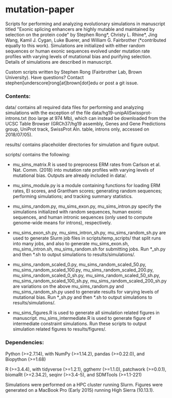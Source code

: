 # mutation-paper

Scripts for performing and analyzing evolutionary simulations in manuscript titled "Exonic splicing enhancers are highly mutable and maintained by selection on the protein code" by Stephen Rong\*, Christy L. Rhine\*, Jing Wang, Kamil J. Cygan, Luke Buerer, and William G. Fairbrother (\*contributed equally to this work). Simulations are initialized with either random sequences or human exonic sequences evolved under mutation rate profiles with varying levels of mutational bias and purifying selection. Details of simulations are described in manuscript.

Custom scripts written by Stephen Rong (Fairbrother Lab, Brown University). Have questions? Contact stephen[underscore]rong[at]brown[dot]edu or post a git issue.

### Contents:

data/ contains all required data files for performing and analyzing simulations with the exception of the file data/hg19-unipAliSwissprot-introns.txt (too large at 974 Mb), which can instead be downloaded from the UCSC Table Browser (GRCh37/hg19 assembly, Genes and Gene Predictions group, UniProt track, SwissProt Aln. table, introns only, accessed on 2018/07/05).

results/ contains placeholder directories for simulation and figure output.

scripts/ contains the following:

- mu_sims_matrix.R is used to preprocess ERM rates from Carlson et al. Nat. Comm. (2018) into mutation rate profiles with varying levels of mutational bias. Outputs are already included in data/.

- mu_sims_module.py is a module containing functions for loading  ERM rates, EI scores, and Grantham scores; generating random sequences; performing simulations; and tracking summary statistics.

- mu_sims_random.py, mu_sims_exon.py, mu_sims_intron.py specify the simulations initialized with random sequences, human exonic sequences, and human intronic sequences (only used to compute genome-wide means for introns), respectively.

- mu_sims_exon_sh.py, mu_sims_intron_sh.py, mu_sims_random_sh.py are used to generate Slurm job files in scripts/temp_scripts/ that split runs into many jobs, and also to generate mu_sims_exon.sh, mu_sims_intron.sh, mu_sims_random.sh for submitting jobs. Run \*\_sh.py and then \*.sh to output simulations to results/simulations/.

- mu_sims_random_scaled_0.py, mu_sims_random_scaled_50.py, mu_sims_random_scaled_100.py, mu_sims_random_scaled_200.py, mu_sims_random_scaled_0_sh.py, mu_sims_random_scaled_50_sh.py, mu_sims_random_scaled_100_sh.py, mu_sims_random_scaled_200_sh.py are variations on the above mu_sims_random.py and mu_sims_random_sh.py used to generate results for varying levels of mutational bias. Run \*\_sh.py and then \*.sh to output simulations to results/simulations/.

- mu_sims_figures.R is used to generate all simulation related figures in manuscript. mu_sims_intermediate.R is used to generate figure of intermediate constraint simulations. Run these scripts to output simulation related figures to results/figures/.

### Dependencies:
Python (>=2.7.14), with NumPy (>=1.14.2), pandas (>=0.22.0), and Biopython (>=1.68)

R (>=3.4.4), with tidyverse (>=1.2.1), ggthemr (>=1.1.0), patchwork (>=0.0.1), biomaRt (>=2.34.2), seqinr (>=3.4-5), and SDMTools (>=1.1-221)

Simulations were performed on a HPC cluster running Slurm. Figures were generated on a MacBook Pro (Early 2015) running High Sierra (10.13.1).
